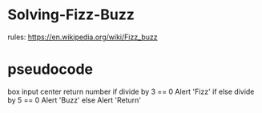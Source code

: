 # Solving-Fizz-Buzz
rules: https://en.wikipedia.org/wiki/Fizz_buzz

# pseudocode 
box input center 
return number
    if divide by 3 == 0 
    Alert 'Fizz'
    if else divide by 5 == 0
    Alert 'Buzz'
    else 
    Alert 'Return'